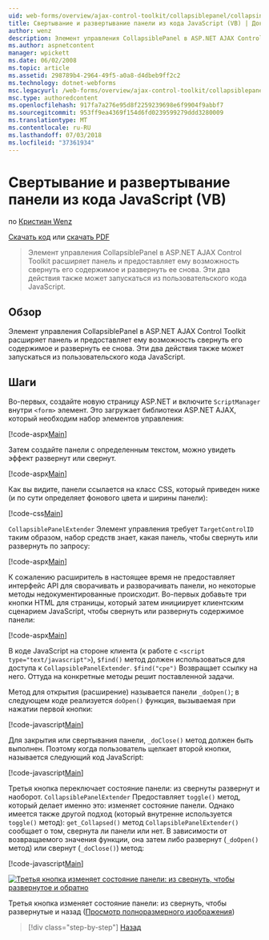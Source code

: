 ```yaml
---
uid: web-forms/overview/ajax-control-toolkit/collapsiblepanel/collapsing-and-expanding-a-panel-from-javascript-vb
title: Свертывание и развертывание панели из кода JavaScript (VB) | Документация Майкрософт
author: wenz
description: Элемент управления CollapsiblePanel в ASP.NET AJAX Control Toolkit расширяет панель и предоставляет ему возможность свернуть его содержимое и разверните его...
ms.author: aspnetcontent
manager: wpickett
ms.date: 06/02/2008
ms.topic: article
ms.assetid: 298789b4-2964-49f5-a0a8-d4dbeb9ff2c2
ms.technology: dotnet-webforms
msc.legacyurl: /web-forms/overview/ajax-control-toolkit/collapsiblepanel/collapsing-and-expanding-a-panel-from-javascript-vb
msc.type: authoredcontent
ms.openlocfilehash: 917fa7a276e95d8f2259239698e6f9904f9abbf7
ms.sourcegitcommit: 953ff9ea4369f154d6fd0239599279ddd3280009
ms.translationtype: MT
ms.contentlocale: ru-RU
ms.lasthandoff: 07/03/2018
ms.locfileid: "37361934"
---
```

<a name="collapsing-and-expanding-a-panel-from-javascript-vb"></a>Свертывание и развертывание панели из кода JavaScript (VB)
====================
по [Кристиан Wenz](https://github.com/wenz)

[Скачать код](http://download.microsoft.com/download/8/a/a/8aab3c3e-de6f-463f-805c-5fda567eef6e/CollapsiblePanel1.vb.zip) или [скачать PDF](http://download.microsoft.com/download/b/6/a/b6ae89ee-df69-4c87-9bfb-ad1eb2b23373/collapsiblepanel1VB.pdf)

> Элемент управления CollapsiblePanel в ASP.NET AJAX Control Toolkit расширяет панель и предоставляет ему возможность свернуть его содержимое и развернуть ее снова. Эти два действия также может запускаться из пользовательского кода JavaScript.


## <a name="overview"></a>Обзор

Элемент управления CollapsiblePanel в ASP.NET AJAX Control Toolkit расширяет панель и предоставляет ему возможность свернуть его содержимое и развернуть ее снова. Эти два действия также может запускаться из пользовательского кода JavaScript.

## <a name="steps"></a>Шаги

Во-первых, создайте новую страницу ASP.NET и включите `ScriptManager` внутри `<form>` элемент. Это загружает библиотеки ASP.NET AJAX, который необходим набор элементов управления:

[!code-aspx[Main](collapsing-and-expanding-a-panel-from-javascript-vb/samples/sample1.aspx)]

Затем создайте панели с определенным текстом, можно увидеть эффект развернут или свернут.

[!code-aspx[Main](collapsing-and-expanding-a-panel-from-javascript-vb/samples/sample2.aspx)]

Как вы видите, панели ссылается на класс CSS, который приведен ниже (и по сути определяет фонового цвета и ширины панели):

[!code-css[Main](collapsing-and-expanding-a-panel-from-javascript-vb/samples/sample3.css)]

`CollapsiblePanelExtender` Элемент управления требует `TargetControlID` таким образом, набор средств знает, какая панель, чтобы свернуть или развернуть по запросу:

[!code-aspx[Main](collapsing-and-expanding-a-panel-from-javascript-vb/samples/sample4.aspx)]

К сожалению расширитель в настоящее время не предоставляет интерфейс API для сворачивать и разворачивать панели, но некоторые методы недокументированные происходит. Во-первых добавьте три кнопки HTML для страницы, который затем инициирует клиентским сценарием JavaScript, чтобы свернуть или развернуть содержимое панели:

[!code-aspx[Main](collapsing-and-expanding-a-panel-from-javascript-vb/samples/sample5.aspx)]

В коде JavaScript на стороне клиента (к работе с `<script type="text/javascript">`), `$find()` метод должен использоваться для доступа к `CollapsiblePanelExtender`. `$find("cpe")` Возвращает ссылку на него. Оттуда на конкретные методы решит поставленной задачи.

Метод для открытия (расширение) называется панели `_doOpen()`; в следующем коде реализуется `doOpen()` функция, вызываемая при нажатии первой кнопки:

[!code-javascript[Main](collapsing-and-expanding-a-panel-from-javascript-vb/samples/sample6.js)]

Для закрытия или свертывания панели, `_doClose()` метод должен быть выполнен. Поэтому когда пользователь щелкает второй кнопки, называется следующий код JavaScript:

[!code-javascript[Main](collapsing-and-expanding-a-panel-from-javascript-vb/samples/sample7.js)]

Третья кнопка переключает состояние панели: из свернуты развернут и наоборот. `CollapsiblePanelExtender` Предоставляет `toggle()` метод, который делает именно это: изменяет состояние панели. Однако имеется также другой подход (который внутренне используется `toggle()` метод): `get_Collapsed()` метод `CollapsiblePanelExtender()` сообщает о том, свернута ли панели или нет. В зависимости от возвращаемого значения функции, она затем либо развернут (`_doOpen()` метод) или свернут (`_doClose()`) метод:

[!code-javascript[Main](collapsing-and-expanding-a-panel-from-javascript-vb/samples/sample8.js)]


[![Третья кнопка изменяет состояние панели: из свернуть, чтобы развернутое и обратно](collapsing-and-expanding-a-panel-from-javascript-vb/_static/image2.png)](collapsing-and-expanding-a-panel-from-javascript-vb/_static/image1.png)

Третья кнопка изменяет состояние панели: из свернуть, чтобы развернутые и назад ([Просмотр полноразмерного изображения](collapsing-and-expanding-a-panel-from-javascript-vb/_static/image3.png))

> [!div class="step-by-step"]
> [Назад](collapsing-and-expanding-a-panel-from-javascript-cs.md)
